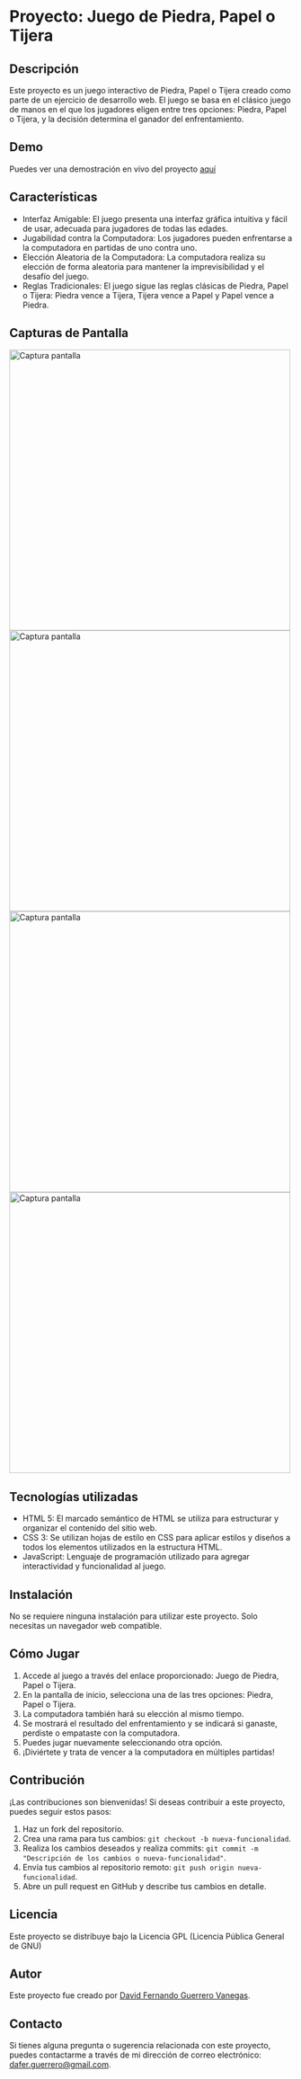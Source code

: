 # Proyecto: Juego de Piedra, Papel o Tijera

## Descripción
Este proyecto es un juego interactivo de Piedra, Papel o Tijera creado como parte de un ejercicio de desarrollo web. El juego se basa en el clásico juego de manos en el que los jugadores eligen entre tres opciones: Piedra, Papel o Tijera, y la decisión determina el ganador del enfrentamiento.

## Demo
Puedes ver una demostración en vivo del proyecto [aquí](https://daferguerrero.github.io/juego-piedra-papel-tijera/)

## Características
- Interfaz Amigable: El juego presenta una interfaz gráfica intuitiva y fácil de usar, adecuada para jugadores de todas las edades.
- Jugabilidad contra la Computadora: Los jugadores pueden enfrentarse a la computadora en partidas de uno contra uno.
- Elección Aleatoria de la Computadora: La computadora realiza su elección de forma aleatoria para mantener la imprevisibilidad y el desafío del juego.
- Reglas Tradicionales: El juego sigue las reglas clásicas de Piedra, Papel o Tijera: Piedra vence a Tijera, Tijera vence a Papel y Papel vence a Piedra.

## Capturas de Pantalla
<img src="https://github.com/daferguerrero/juego-piedra-papel-tijera/assets/74115222/4e5b9d47-1f39-4860-8762-f5491cfdd60e" alt="Captura pantalla" width="500"/>
<img src="https://github.com/daferguerrero/juego-piedra-papel-tijera/assets/74115222/25f94e12-903d-4fdb-8208-ea541ab14290" alt="Captura pantalla" width="500"/>
<img src="https://github.com/daferguerrero/juego-piedra-papel-tijera/assets/74115222/104aac16-0557-4bd6-81e0-2179d7ed58dd" alt="Captura pantalla" width="500"/>
<img src="https://github.com/daferguerrero/juego-piedra-papel-tijera/assets/74115222/f95ff71d-8220-4f77-b708-131d1893f530" alt="Captura pantalla" width="500"/>

## Tecnologías utilizadas
-   HTML 5: El marcado semántico de HTML se utiliza para estructurar y organizar el contenido del sitio web.
-   CSS 3: Se utilizan hojas de estilo en CSS para aplicar estilos y diseños a todos los elementos utilizados en la estructura HTML.
-   JavaScript: Lenguaje de programación utilizado para agregar interactividad y funcionalidad al juego.

## Instalación
No se requiere ninguna instalación para utilizar este proyecto. Solo necesitas un navegador web compatible.

## Cómo Jugar
1. Accede al juego a través del enlace proporcionado: Juego de Piedra, Papel o Tijera.
2. En la pantalla de inicio, selecciona una de las tres opciones: Piedra, Papel o Tijera.
3. La computadora también hará su elección al mismo tiempo.
4. Se mostrará el resultado del enfrentamiento y se indicará si ganaste, perdiste o empataste con la computadora.
5. Puedes jugar nuevamente seleccionando otra opción.
6. ¡Diviértete y trata de vencer a la computadora en múltiples partidas!

## Contribución
¡Las contribuciones son bienvenidas! Si deseas contribuir a este proyecto, puedes seguir estos pasos:

1.  Haz un fork del repositorio.
2.  Crea una rama para tus cambios: `git checkout -b nueva-funcionalidad`.
3.  Realiza los cambios deseados y realiza commits: `git commit -m "Descripción de los cambios o nueva-funcionalidad"`.
4.  Envía tus cambios al repositorio remoto: `git push origin nueva-funcionalidad`.
5.  Abre un pull request en GitHub y describe tus cambios en detalle.

## Licencia
Este proyecto se distribuye bajo la Licencia GPL (Licencia Pública General de GNU)

## Autor
Este proyecto fue creado por [David Fernando Guerrero Vanegas](https://github.com/daferguerrero).

## Contacto
Si tienes alguna pregunta o sugerencia relacionada con este proyecto, puedes contactarme a través de mi dirección de correo electrónico: [dafer.guerrero@gmail.com](dafer.guerrero@gmail.com).
